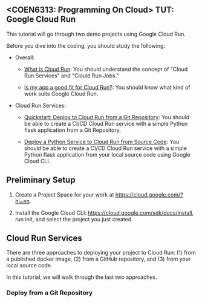 ## <COEN6313: Programming On Cloud> TUT: Google Cloud Run

This tutorial will go through two demo projects using Google Cloud Run.

Before you dive into the coding, you should study the following:

- Overall:

  - [What is Cloud Run](https://cloud.google.com/run/docs/overview/what-is-cloud-run): You should understand the concept of "Cloud Run Services" and "Clould Run Jobs."

  - [Is my app a good fit for Cloud Run?](https://cloud.google.com/run/docs/fit-for-run): You should know what kind of work suits Google Cloud Run.

- Cloud Run Services:

  - [Quickstart: Deploy to Cloud Run from a Git Repository](https://cloud.google.com/run/docs/quickstarts/deploy-continuously#cloudrun_deploy_continuous_code-python): You should be able to create a CI/CD Cloud Run service with a simple Python flask application from a Git Repository.

  - [Deploy a Python Service to Cloud Run from Source Code](https://cloud.google.com/run/docs/quickstarts/build-and-deploy/deploy-python-service): You should be able to create a CI/CD Cloud Run service with a simple Python flask application from your local source code using Google Cloud CLI.

## Preliminary Setup

1. Create a Project Space for your work at https://cloud.google.com/?hl=en.

2. Install the Google Cloud CLI: https://cloud.google.com/sdk/docs/install, run init, and select the project you just created.

## Cloud Run Services

There are three approaches to deploying your project to Cloud Run: (1) from a published docker image, (2) from a GitHub repository, and (3) from your local source code.

In this tutorial, we will walk through the last two approaches.

### Deploy from a Git Repository



